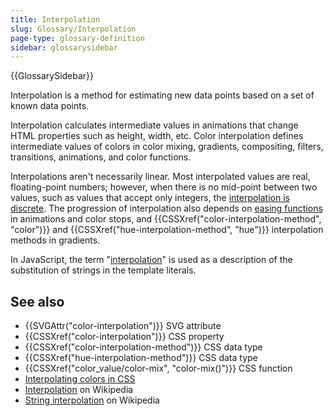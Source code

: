 ```yaml
---
title: Interpolation
slug: Glossary/Interpolation
page-type: glossary-definition
sidebar: glossarysidebar
---
```


{{GlossarySidebar}}

Interpolation is a method for estimating new data points based on a set of known data points.

Interpolation calculates intermediate values in animations that change HTML properties such as height, width, etc.
Color interpolation defines intermediate values of colors in color mixing, gradients, compositing, filters, transitions, animations, and color functions.

Interpolations aren't necessarily linear. Most interpolated values are real, floating-point numbers; however, when there is no mid-point between two values, such as values that accept only integers, the [interpolation is discrete](/en-US/docs/Web/CSS/integer#interpolation). The progression of interpolation also depends on [easing functions](/en-US/docs/Web/CSS/easing-function) in animations and color stops, and {{CSSXref("color-interpolation-method", "color")}} and {{CSSXref("hue-interpolation-method", "hue")}} interpolation methods in gradients.

In JavaScript, the term "[interpolation](/en-US/docs/Web/JavaScript/Reference/Template_literals#string_interpolation)" is used as a description of the substitution of strings in the template literals.

## See also

- {{SVGAttr("color-interpolation")}} SVG attribute
- {{CSSXref("color-interpolation")}} CSS property
- {{CSSXref("color-interpolation-method")}} CSS data type
- {{CSSXref("hue-interpolation-method")}} CSS data type
- {{CSSXref("color_value/color-mix", "color-mix()")}} CSS function
- [Interpolating colors in CSS](/en-US/docs/Web/CSS/color_value#interpolation)
- [Interpolation](https://en.wikipedia.org/wiki/Interpolation) on Wikipedia
- [String interpolation](https://en.wikipedia.org/wiki/String_interpolation) on Wikipedia
